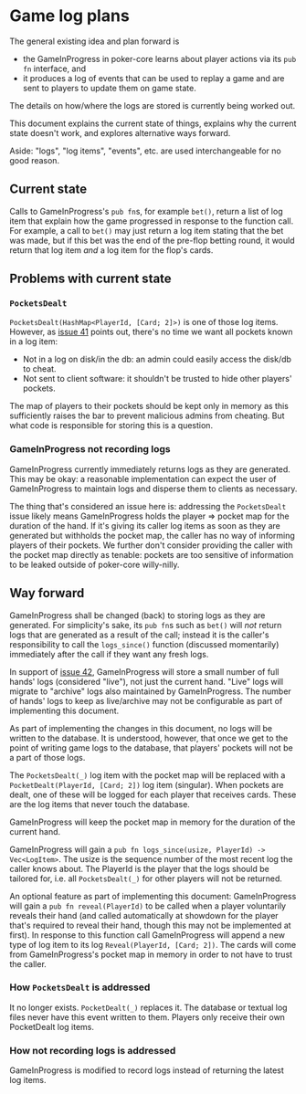 [issue 41]: https://github.com/pastly/cookerpoker/issues/41
[issue 42]: https://github.com/pastly/cookerpoker/issues/42

# Game log plans

The general existing idea and plan forward is 

- the GameInProgress in poker-core learns about player actions via its `pub fn`
  interface, and
- it produces a log of events that can be used to replay a game and are sent to
  players to update them on game state.

The details on how/where the logs are stored is currently being worked out.

This document explains the current state of things, explains why the current
state doesn't work, and explores alternative ways forward.

Aside: "logs", "log items", "events", etc. are used interchangeable for no good
reason.

## Current state

Calls to GameInProgress's `pub fn`s, for example `bet()`, return a list of log
item that explain how the game progressed in response to the function call. For
example, a call to `bet()` may just return a log item stating that the bet was
made, but if this bet was the end of the pre-flop betting round, it would
return that log item *and* a log item for the flop's cards.

## Problems with current state

### `PocketsDealt`

`PocketsDealt(HashMap<PlayerId, [Card; 2]>)` is one of those log items.
However, as [issue 41][] points out, there's no time we want all pockets known
in a log item:

- Not in a log on disk/in the db: an admin could easily access the disk/db to
  cheat.
- Not sent to client software: it shouldn't be trusted to hide other players'
  pockets.

The map of players to their pockets should be kept only in memory as this
sufficiently raises the bar to prevent malicious admins from cheating.
But what code is responsible for storing this is a question.

### GameInProgress not recording logs

GameInProgress currently immediately returns logs as they are generated. This
may be okay: a reasonable implementation can expect the user of GameInProgress
to maintain logs and disperse them to clients as necessary.

The thing that's considered an issue here is: addressing the `PocketsDealt`
issue likely means GameInProgress holds the player => pocket map for the
duration of the hand. If it's giving its caller log items as soon as they are
generated but withholds the pocket map, the caller has no way of informing
players of their pockets. We further don't consider providing the caller with
the pocket map directly as tenable: pockets are too sensitive of information to
be leaked outside of poker-core willy-nilly.

## Way forward

GameInProgress shall be changed (back) to storing logs as they are generated.
For simplicity's sake, its `pub fn`s such as `bet()` will *not* return logs
that are generated as a result of the call; instead it is the caller's
responsibility to call the `logs_since()` function (discussed momentarily)
immediately after the call if they want any fresh logs.

In support of [issue 42][], GameInProgress will store a small number of full
hands' logs (considered "live"), not just the current hand. "Live" logs will
migrate to "archive" logs also maintained by GameInProgress. The number of
hands' logs to keep as live/archive may not be configurable as part of
implementing this document.

As part of implementing the changes in this document, no logs will be written
to the database. It is understood, however, that once we get to the point of
writing game logs to the database, that players' pockets will not be a part of
those logs.

The `PocketsDealt(_)` log item with the pocket map will be replaced with a
`PocketDealt(PlayerId, [Card; 2])` log item (singular). When pockets are dealt,
one of these will be logged for each player that receives cards. These are the
log items that never touch the database.

GameInProgress will keep the pocket map in memory for the duration of the
current hand.

GameInProgress will gain a `pub fn logs_since(usize, PlayerId) ->
Vec<LogItem>`. The usize is the sequence number of the most recent log the
caller knows about. The PlayerId is the player that the logs should be tailored
for, i.e. all `PocketsDealt(_)` for other players will not be returned.

An optional feature as part of implementing this document: GameInProgress will
gain a `pub fn reveal(PlayerId)` to be called when a player voluntarily reveals
their hand (and called automatically at showdown for the player that's required
to reveal their hand, though this may not be implemented at first). In response
to this function call GameInProgress will append a new type of log item to its
log `Reveal(PlayerId, [Card; 2])`.  The cards will come from GameInProgress's
pocket map in memory in order to not have to trust the caller.

### How `PocketsDealt` is addressed

It no longer exists.  `PocketDealt(_)` replaces it. The database or textual log
files never have this event written to them. Players only receive their own
PocketDealt log items.

### How not recording logs is addressed

GameInProgress is modified to record logs instead of returning the latest log
items.
